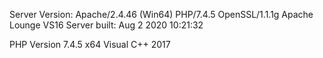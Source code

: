 Server Version: Apache/2.4.46 (Win64) PHP/7.4.5 OpenSSL/1.1.1g
Apache Lounge VS16 Server built: Aug 2 2020 10:21:32


PHP Version 7.4.5 x64
Visual C++ 2017
